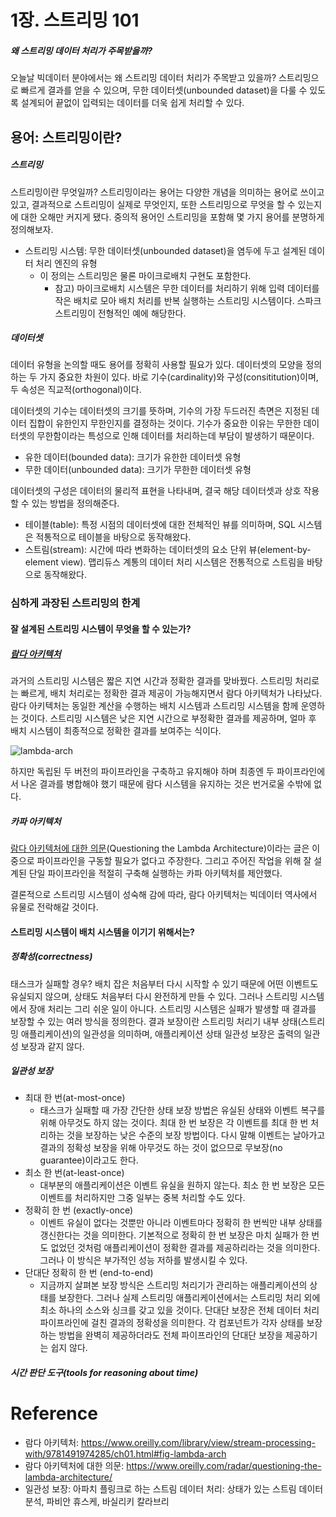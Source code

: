 # 1장. 스트리밍 101
##### 왜 스트리밍 데이터 처리가 주목받을까?
오늘날 빅데이터 분야에서는 왜 스트리밍 데이터 처리가 주목받고 있을까? 스트리밍으로 빠르게 결과를 얻을 수 있으며, 무한 데이터셋(unbounded dataset)을 다룰 수 있도록 설계되어 끝없이 입력되는 데이터를 더욱 쉽게 처리할 수 있다.

## 용어: 스트리밍이란?
##### 스트리밍
스트리밍이란 무엇일까? 스트리밍이라는 용어는 다양한 개념을 의미하는 용어로 쓰이고 있고, 결과적으로 스트리밍이 실제로 무엇인지, 또한 스트리밍으로 무엇을 할 수 있는지에 대한 오해만 커지게 됐다. 중의적 용어인 스트리밍을 포함해 몇 가지 용어를 분명하게 정의해보자.
- 스트리밍 시스템: 무한 데이터셋(unbounded dataset)을 염두에 두고 설계된 데이터 처리 엔진의 유형
    - 이 정의는 스트리밍은 물론 마이크로배치 구현도 포함한다.
        - 참고) 마이크로배치 시스템은 무한 데이터를 처리하기 위해 입력 데이터를 작은 배치로 모아 배치 처리를 반복 실행하는 스트리밍 시스템이다. 스파크 스트리밍이 전형적인 예에 해당한다.

##### 데이터셋
데이터 유형을 논의할 때도 용어를 정확히 사용할 필요가 있다. 데이터셋의 모양을 정의하는 두 가지 중요한 차원이 있다. 바로 기수(cardinality)와 구성(consititution)이며, 두 속성은 직교적(orthogonal)이다.

데이터셋의 기수는 데이터셋의 크기를 뜻하며, 기수의 가장 두드러진 측면은 지정된 데이터 집합이 유한인지 무한인지를 결정하는 것이다. 기수가 중요한 이유는 무한한 데이터셋의 무한함이라는 특성으로 인해 데이터를 처리하는데 부담이 발생하기 때문이다.
- 유한 데이터(bounded data): 크기가 유한한 데이터셋 유형
- 무한 데이터(unbounded data): 크기가 무한한 데이터셋 유형

데이터셋의 구성은 데이터의 물리적 표현을 나타내며, 결국 해당 데이터셋과 상호 작용할 수 있는 방법을 정의해준다.
- 테이블(table): 특정 시점의 데이터셋에 대한 전체적인 뷰를 의미하며, SQL 시스템은 적통적으로 테이블을 바탕으로 동작해왔다.
- 스트림(stream): 시간에 따라 변화하는 데이터셋의 요소 단위 뷰(element-by-element view). 맵리듀스 계통의 데이터 처리 시스템은 전통적으로 스트림을 바탕으로 동작해왔다.

### 심하게 과장된 스트리밍의 한계
#### 잘 설계된 스트리밍 시스템이 무엇을 할 수 있는가?
##### [람다 아키텍처](https://www.oreilly.com/library/view/stream-processing-with/9781491974285/ch01.html#fig-lambda-arch)
과거의 스트리밍 시스템은 짧은 지연 시간과 정확한 결과를 맞바꿨다. 스트리밍 처리로는 빠르게, 배치 처리로는 정확한 결과 제공이 가능해지면서 람다 아키텍처가 나타났다. 람다 아키텍처는 동일한 계산을 수행하는 배치 시스템과 스트리밍 시스템을 함께 운영하는 것이다. 스트리밍 시스템은 낮은 지연 시간으로 부정확한 결과를 제공하며, 얼마 후 배치 시스템이 최종적으로 정확한 결과를 보여주는 식이다.

![lambda-arch](https://www.oreilly.com/library/view/stream-processing-with/9781491974285/assets/spaf_0107.png)

하지만 독립된 두 버전의 파이프라인을 구축하고 유지해야 하며 최종엔 두 파이프라인에서 나온 결과를 병합해야 했기 때문에 람다 시스템을 유지하는 것은 번거로울 수밖에 없다.

##### 카파 아키텍처
[람다 아키텍처에 대한 의문](https://www.oreilly.com/radar/questioning-the-lambda-architecture/)(Questioning the Lambda Architecture)이라는 글은 이중으로 파이프라인을 구동할 필요가 없다고 주장한다. 그리고 주어진 작업을 위해 잘 설계된 단일 파이프라인을 적절히 구축해 실행하는 카파 아키텍처를 제안했다.

결론적으로 스트리밍 시스템이 성숙해 감에 따라, 람다 아키텍처는 빅데이터 역사에서 유물로 전락해갈 것이다.

#### 스트리밍 시스템이 배치 시스템을 이기기 위해서는?
##### 정확성(correctness)
태스크가 실패할 경우? 배치 잡은 처음부터 다시 시작할 수 있기 때문에 어떤 이벤트도 유실되지 않으며, 상태도 처음부터 다시 완전하게 만들 수 있다. 그러나 스트리밍 시스템에서 장애 처리는 그리 쉬운 일이 아니다. 스트리밍 시스템은 실패가 발생할 때 결과를 보장할 수 있는 여러 방식을 정의한다. 결과 보장이란 스트리밍 처리기 내부 상태(스트리밍 애플리케이션)의 일관성을 의미하며, 애플리케이션 상태 일관성 보장은 출력의 일관성 보장과 같지 않다.

##### 일관성 보장
- 최대 한 번(at-most-once)
    - 태스크가 실패할 때 가장 간단한 상태 보장 방법은 유실된 상태와 이벤트 복구를 위해 아무것도 하지 않는 것이다. 최대 한 번 보장은 각 이벤트를 최대 한 번 처리하는 것을 보장하는 낮은 수준의 보장 방법이다. 다시 말해 이벤트는 날아가고 결과의 정확성 보장을 위해 아무것도 하는 것이 없으므로 무보장(no guarantee)이라고도 한다.
- 최소 한 번(at-least-once)
    - 대부분의 애플리케이션은 이벤트 유실을 원하지 않는다. 최소 한 번 보장은 모든 이벤트를 처리하지만 그중 일부는 중복 처리할 수도 있다.
- 정확히 한 번 (exactly-once)
    - 이벤트 유실이 없다는 것뿐만 아니라 이벤트마다 정확히 한 번씩만 내부 상태를 갱신한다는 것을 의미한다. 기본적으로 정확히 한 번 보장은 마치 실패가 한 번도 없었던 것처럼 애플리케이션이 정확한 결과를 제공하리라는 것을 의미한다. 그러나 이 방식은 부가적인 성능 저하를 발생시킬 수 있다.
- 단대단 정확히 한 번 (end-to-end)
    - 지금까지 살펴본 보장 방식은 스트리밍 처리기가 관리하는 애플리케이션의 상태를 보장한다. 그러나 실제 스트리밍 애플리케이션에서는 스트리밍 처리 외에 최소 하나의 소스와 싱크를 갖고 있을 것이다. 단대단 보장은 전체 데이터 처리 파이프라인에 걸친 결과의 정확성을 의미한다. 각 컴포넌트가 각자 상태를 보장하는 방법을 완벽히 제공하더라도 전체 파이프라인의 단대단 보장을 제공하기는 쉽지 않다.

##### 시간 판단 도구(tools for reasoning about time)

# Reference
- 람다 아키텍처: https://www.oreilly.com/library/view/stream-processing-with/9781491974285/ch01.html#fig-lambda-arch
- 람다 아키텍처에 대한 의문: https://www.oreilly.com/radar/questioning-the-lambda-architecture/
- 일관성 보장: 아파치 플링크로 하는 스트림 데이터 처리: 상태가 있는 스트림 데이터 분석, 파비안 휴스케, 바실리키 칼라브리
